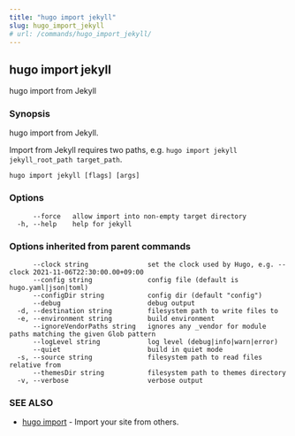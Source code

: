```yaml
---
title: "hugo import jekyll"
slug: hugo_import_jekyll
# url: /commands/hugo_import_jekyll/
---
```

## hugo import jekyll

hugo import from Jekyll

### Synopsis

hugo import from Jekyll.
		
Import from Jekyll requires two paths, e.g. `hugo import jekyll jekyll_root_path target_path`.

```
hugo import jekyll [flags] [args]
```

### Options

```
      --force   allow import into non-empty target directory
  -h, --help    help for jekyll
```

### Options inherited from parent commands

```
      --clock string               set the clock used by Hugo, e.g. --clock 2021-11-06T22:30:00.00+09:00
      --config string              config file (default is hugo.yaml|json|toml)
      --configDir string           config dir (default "config")
      --debug                      debug output
  -d, --destination string         filesystem path to write files to
  -e, --environment string         build environment
      --ignoreVendorPaths string   ignores any _vendor for module paths matching the given Glob pattern
      --logLevel string            log level (debug|info|warn|error)
      --quiet                      build in quiet mode
  -s, --source string              filesystem path to read files relative from
      --themesDir string           filesystem path to themes directory
  -v, --verbose                    verbose output
```

### SEE ALSO

* [hugo import](/commands/hugo_import/)	 - Import your site from others.

